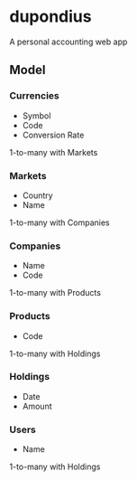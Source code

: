 # dupondius
A personal accounting web app

## Model

### Currencies
* Symbol
* Code
* Conversion Rate

1-to-many with Markets

### Markets
* Country
* Name

1-to-many with Companies

### Companies
* Name
* Code

1-to-many with Products

### Products
* Code

1-to-many with Holdings

### Holdings
* Date
* Amount

### Users
* Name

1-to-many with Holdings
